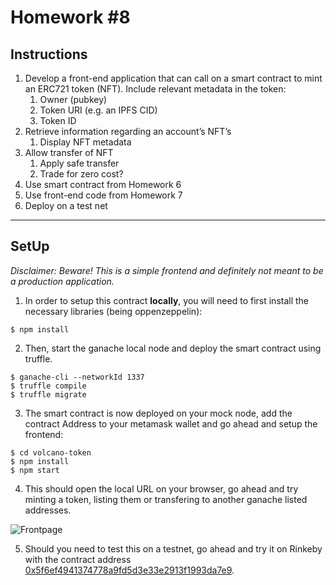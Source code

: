 # Homework #8

## Instructions

1. Develop a front-end application that can call on a smart contract to mint an ERC721 token (NFT). Include relevant metadata in the token:
    1. Owner (pubkey)
    2. Token URI (e.g. an IPFS CID)
    3. Token ID
2. Retrieve information regarding an account’s NFT’s
    1. Display NFT metadata
3. Allow transfer of NFT
    1. Apply safe transfer
    2. Trade for zero cost?
4. Use smart contract from Homework 6
5. Use front-end code from Homework 7
6. Deploy on a test net

-----

## SetUp

*Disclaimer: Beware! This is a simple frontend and definitely not meant to be a production application.*

1. In order to setup this contract __locally__, you will need to first install the necessary libraries (being oppenzeppelin):

```
$ npm install
```

2. Then, start the ganache local node and deploy the smart contract using truffle.

```
$ ganache-cli --networkId 1337
$ truffle compile
$ truffle migrate
```

3. The smart contract is now deployed on your mock node, add the contract Address to your metamask wallet and go ahead and setup the frontend:

```
$ cd volcano-token
$ npm install
$ npm start
```

4. This should open the local URL on your browser, go ahead and try minting a token, listing them or transfering to another ganache listed addresses.

![Frontpage](./doc/screenshot.png)

5. Should you need to test this on a testnet, go ahead and try it on Rinkeby with the contract address [0x5f6ef4941374778a9fd5d3e33e2913f1993da7e9](https://rinkeby.etherscan.io/address/0x5f6ef4941374778a9fd5d3e33e2913f1993da7e9).
